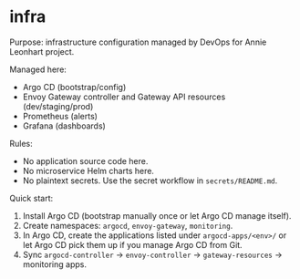 # infra

Purpose: infrastructure configuration managed by DevOps for Annie Leonhart project.

Managed here:
- Argo CD (bootstrap/config)
- Envoy Gateway controller and Gateway API resources (dev/staging/prod)
- Prometheus (alerts)
- Grafana (dashboards)

Rules:
- No application source code here.
- No microservice Helm charts here.
- No plaintext secrets. Use the secret workflow in `secrets/README.md`.

Quick start:
1. Install Argo CD (bootstrap manually once or let Argo CD manage itself).
2. Create namespaces: `argocd`, `envoy-gateway`, `monitoring`.
3. In Argo CD, create the applications listed under `argocd-apps/<env>/` or let Argo CD pick them up if you manage Argo CD from Git.
4. Sync `argocd-controller` -> `envoy-controller` -> `gateway-resources` -> monitoring apps.

